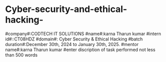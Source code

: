 # Cyber-security-and-ethical-hacking-
#company#:CODTECH IT SOLUTIONS 
#name#:karna Tharun kumar
#intern id#::CT08HDZ
#domain#: Cyber Security & Ethical Hacking
#batch duration#:December 30th, 2024 to January 30th, 2025.
#mentor name#:karna Tharun kumar 
#enter discription of task performed not less than 500 words
